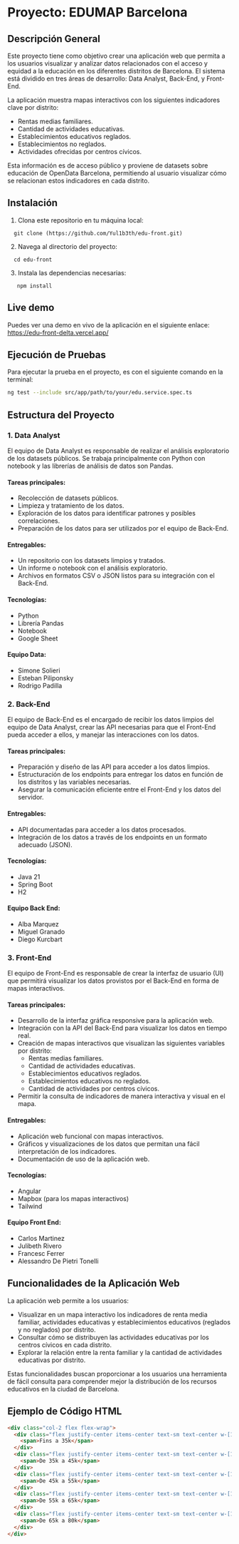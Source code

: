 # Proyecto: EDUMAP Barcelona

## Descripción General

Este proyecto tiene como objetivo crear una aplicación web que permita a los usuarios visualizar y analizar datos relacionados con el acceso y equidad a la educación en los diferentes distritos de Barcelona. El sistema está dividido en tres áreas de desarrollo: Data Analyst, Back-End, y Front-End.

La aplicación muestra mapas interactivos con los siguientes indicadores clave por distrito:

- Rentas medias familiares.
- Cantidad de actividades educativas.
- Establecimientos educativos reglados.
- Establecimientos no reglados.
- Actividades ofrecidas por centros cívicos.

Esta información es de acceso público y proviene de datasets sobre educación de OpenData Barcelona, permitiendo al usuario visualizar cómo se relacionan estos indicadores en cada distrito.

## Instalación

1. Clona este repositorio en tu máquina local:

```
  git clone (https://github.com/Yul1b3th/edu-front.git)
```

2. Navega al directorio del proyecto:

```
  cd edu-front
```

3. Instala las dependencias necesarias:

```
   npm install
```

## Live demo

Puedes ver una demo en vivo de la aplicación en el siguiente enlace:
https://edu-front-delta.vercel.app/

## Ejecución de Pruebas

Para ejecutar la prueba en el proyecto, es con el siguiente comando en la terminal:

```bash
ng test --include src/app/path/to/your/edu.service.spec.ts
```

## Estructura del Proyecto

### 1. Data Analyst

El equipo de Data Analyst es responsable de realizar el análisis exploratorio de los datasets públicos. Se trabaja principalmente con Python con notebook y las librerías de análisis de datos son Pandas.

#### Tareas principales:

- Recolección de datasets públicos.
- Limpieza y tratamiento de los datos.
- Exploración de los datos para identificar patrones y posibles correlaciones.
- Preparación de los datos para ser utilizados por el equipo de Back-End.

#### Entregables:

- Un repositorio con los datasets limpios y tratados.
- Un informe o notebook con el análisis exploratorio.
- Archivos en formatos CSV o JSON listos para su integración con el Back-End.

#### Tecnologías:

- Python
- Librería Pandas
- Notebook
- Google Sheet

#### Equipo Data:

- Simone Solieri
- Esteban Piliponsky
- Rodrigo Padilla

### 2. Back-End

El equipo de Back-End es el encargado de recibir los datos limpios del equipo de Data Analyst, crear las API necesarias para que el Front-End pueda acceder a ellos, y manejar las interacciones con los datos.

#### Tareas principales:

- Preparación y diseño de las API para acceder a los datos limpios.
- Estructuración de los endpoints para entregar los datos en función de los distritos y las variables necesarias.
- Asegurar la comunicación eficiente entre el Front-End y los datos del servidor.

#### Entregables:

- API documentadas para acceder a los datos procesados.
- Integración de los datos a través de los endpoints en un formato adecuado (JSON).

#### Tecnologías:

- Java 21
- Spring Boot
- H2

#### Equipo Back End:

- Alba Marquez
- Miguel Granado
- Diego Kurcbart

### 3. Front-End

El equipo de Front-End es responsable de crear la interfaz de usuario (UI) que permitirá visualizar los datos provistos por el Back-End en forma de mapas interactivos.

#### Tareas principales:

- Desarrollo de la interfaz gráfica responsive para la aplicación web.
- Integración con la API del Back-End para visualizar los datos en tiempo real.
- Creación de mapas interactivos que visualizan las siguientes variables por distrito:
  - Rentas medias familiares.
  - Cantidad de actividades educativas.
  - Establecimientos educativos reglados.
  - Establecimientos educativos no reglados.
  - Cantidad de actividades por centros cívicos.
- Permitir la consulta de indicadores de manera interactiva y visual en el mapa.

#### Entregables:

- Aplicación web funcional con mapas interactivos.
- Gráficos y visualizaciones de los datos que permitan una fácil interpretación de los indicadores.
- Documentación de uso de la aplicación web.

#### Tecnologías:

- Angular
- Mapbox (para los mapas interactivos)
- Tailwind

#### Equipo Front End:

- Carlos Martinez
- Julibeth Rivero
- Francesc Ferrer
- Alessandro De Pietri Tonelli

## Funcionalidades de la Aplicación Web

La aplicación web permite a los usuarios:

- Visualizar en un mapa interactivo los indicadores de renta media familiar, actividades educativas y establecimientos educativos (reglados y no reglados) por distrito.
- Consultar cómo se distribuyen las actividades educativas por los centros cívicos en cada distrito.
- Explorar la relación entre la renta familiar y la cantidad de actividades educativas por distrito.

Estas funcionalidades buscan proporcionar a los usuarios una herramienta de fácil consulta para comprender mejor la distribución de los recursos educativos en la ciudad de Barcelona.

## Ejemplo de Código HTML

```html
<div class="col-2 flex flex-wrap">
  <div class="flex justify-center items-center text-sm text-center w-[120px] bg-low">
    <span>Fins a 35k</span>
  </div>
  <div class="flex justify-center items-center text-sm text-center w-[120px] bg-medium">
    <span>De 35k a 45k</span>
  </div>
  <div class="flex justify-center items-center text-sm text-center w-[120px] bg-high">
    <span>De 45k a 55k</span>
  </div>
  <div class="flex justify-center items-center text-sm text-center w-[120px] bg-veryHigh">
    <span>De 55k a 65k</span>
  </div>
  <div class="flex justify-center items-center text-sm text-center w-[120px] bg-extreme">
    <span>De 65k a 80k</span>
  </div>
</div>
```
